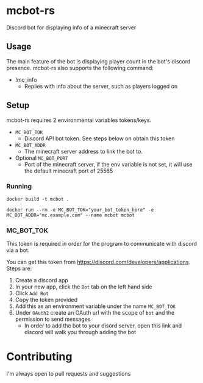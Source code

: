 # mcbot-rs
Discord bot for displaying info of a minecraft server
## Usage
The main feature of the bot is displaying player count in the bot's discord presence. 
mcbot-rs also supports the following command:
- !mc_info
  - Replies with info about the server, such as players logged on

## Setup
mcbot-rs requires 2 environmental variables tokens/keys.
- `MC_BOT_TOK`
  - Discord API bot token. See steps below on obtain this token
- `MC_BOT_ADDR`
  - The minecraft server address to link the bot to.
- Optional `MC_BOT_PORT`
  - Port of the minecraft server, if the env variable is not set, it will use the default minecraft port of 25565

### Running
```
docker build -t mcbot .
```

```
docker run --rm -e MC_BOT_TOK="your_bot_token_here" -e MC_BOT_ADDR="mc.example.com" --name mcbot mcbot
```

### MC_BOT_TOK
This token is required in order for the program to communicate with discord via a bot.

You can get this token from https://discord.com/developers/applications.
Steps are:
1. Create a discord app
2. In your new app, click the `Bot` tab on the left hand side
3. Click `Add Bot`
4. Copy the token provided
5. Add this as an environment variable under the name `MC_BOT_TOK`
6. Under `OAuth2` create an OAuth url with the scope of `bot` and the permission to send messages
    - In order to add the bot to your disord server, open this link and discord will walk you through adding the bot

# Contributing
 I'm always open to pull requests and suggestions
